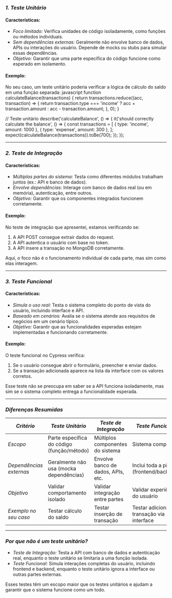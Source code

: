 ### *1. Teste Unitário*
#### Características:
- *Foco limitado:* Verifica unidades de código isoladamente, como funções ou métodos individuais.
- *Sem dependências externas:* Geralmente não envolve banco de dados, APIs ou interações do usuário. Depende de mocks ou stubs para simular essas dependências.
- *Objetivo:* Garantir que uma parte específica do código funcione como esperado em isolamento.

#### Exemplo:
No seu caso, um teste unitário poderia verificar a lógica de cálculo do saldo em uma função separada:
javascript
function calculateBalance(transactions) {
  return transactions.reduce((acc, transaction) => {
    return transaction.type === 'income'
      ? acc + transaction.amount
      : acc - transaction.amount;
  }, 0);
}

// Teste unitário
describe('calculateBalance', () => {
  it('should correctly calculate the balance', () => {
    const transactions = [
      { type: 'income', amount: 1000 },
      { type: 'expense', amount: 300 },
    ];
    expect(calculateBalance(transactions)).toBe(700);
  });
});


---

### *2. Teste de Integração*
#### Características:
- *Múltiplas partes do sistema:* Testa como diferentes módulos trabalham juntos (ex.: API e banco de dados).
- *Envolve dependências:* Interage com banco de dados real (ou em memória), autenticação, entre outros.
- *Objetivo:* Garantir que os componentes integrados funcionem corretamente.

#### Exemplo:
No teste de integração que apresentei, estamos verificando se:
1. A API POST consegue extrair dados do request.
2. A API autentica o usuário com base no token.
3. A API insere a transação no MongoDB corretamente.

Aqui, o foco não é o funcionamento individual de cada parte, mas sim como elas interagem.

---

### *3. Teste Funcional*
#### Características:
- *Simula o uso real:* Testa o sistema completo do ponto de vista do usuário, incluindo interface e API.
- *Baseado em cenários:* Avalia se o sistema atende aos requisitos de negócios em um cenário típico.
- *Objetivo:* Garantir que as funcionalidades esperadas estejam implementadas e funcionando corretamente.

#### Exemplo:
O teste funcional no Cypress verifica:
1. Se o usuário consegue abrir o formulário, preencher e enviar dados.
2. Se a transação adicionada aparece na lista da interface com os valores corretos.

Esse teste não se preocupa em saber se a API funciona isoladamente, mas sim se o sistema completo entrega a funcionalidade esperada.

---

### *Diferenças Resumidas*

| *Critério*            | *Teste Unitário*                        | *Teste de Integração*                | *Teste Funcional*                  |
|-------------------------|------------------------------------------|---------------------------------------|-------------------------------------|
| *Escopo*             | Parte específica do código (função/método) | Múltiplos componentes do sistema      | Sistema completo                    |
| *Dependências externas* | Geralmente não usa (mocka dependências)   | Envolve banco de dados, APIs, etc.    | Inclui toda a pilha (frontend/backend) |
| *Objetivo*            | Validar comportamento isolado            | Validar integração entre partes       | Validar experiência do usuário       |
| *Exemplo no seu caso* | Testar cálculo do saldo                  | Testar inserção de transação          | Testar adicionar transação via interface |

---

### *Por que não é um teste unitário?*
- *Teste de Integração:* Testa a API com banco de dados e autenticação real, enquanto o teste unitário se limitaria a uma função isolada.
- *Teste Funcional:* Simula interações completas do usuário, incluindo frontend e backend, enquanto o teste unitário ignora a interface ou outras partes externas.

Esses testes têm um escopo maior que os testes unitários e ajudam a garantir que o sistema funcione como um todo.